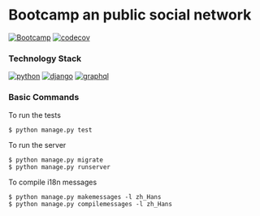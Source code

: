# Bootcamp an public social network

[![Bootcamp](https://github.com/qulc/bootcamp/workflows/Bootcamp/badge.svg)](https://github.com/qulc/bootcamp/actions)
[![codecov](https://codecov.io/gh/qulc/bootcamp/branch/master/graph/badge.svg)](https://codecov.io/gh/qulc/bootcamp)


### Technology Stack

[![python](https://img.shields.io/badge/python-3.13-green.svg)](https://python.org)
[![django](https://img.shields.io/badge/django-5.1-green.svg)](https://www.djangoproject.com/)
[![graphql](https://img.shields.io/badge/graphene--django-v3.2.2-green.svg)](https://github.com/graphql-python/graphene-django)


### Basic Commands

To run the tests

```
$ python manage.py test
```

To run the server

```
$ python manage.py migrate
$ python manage.py runserver
```

To compile i18n messages

```
$ python manage.py makemessages -l zh_Hans
$ python manage.py compilemessages -l zh_Hans
```

